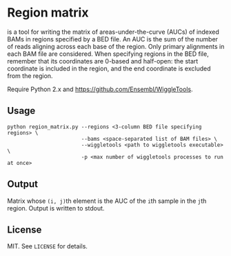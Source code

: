 # Region matrix
is a tool for writing the matrix of areas-under-the-curve (AUCs) of indexed BAMs in regions specified by a BED file. An AUC is the sum of the number of reads aligning across each base of the region. Only primary alignments in each BAM file are considered. When specifying regions in the BED file, remember that its coordinates are 0-based and half-open: the start coordinate is included in the region, and the end coordinate is excluded from the region.

Require Python 2.x and https://github.com/Ensembl/WiggleTools.

## Usage

```
python region_matrix.py --regions <3-column BED file specifying regions> \
                        --bams <space-separated list of BAM files> \
                        --wiggletools <path to wiggletools executable> \
                        -p <max number of wiggletools processes to run at once>
```

## Output

Matrix whose `(i, j)`th element is the AUC of the `i`th sample in the `j`th region. Output is written to stdout.

## License

MIT. See `LICENSE` for details.
